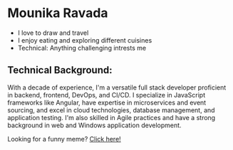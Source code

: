 # Mounika Ravada

- I love to draw and travel
- I enjoy eating and exploring different cuisines
- Technical: Anything challenging intrests me

## Technical Background:
With a decade of experience, I'm a versatile full stack developer proficient in backend, frontend, DevOps, and CI/CD. I specialize in JavaScript frameworks like Angular, have expertise in microservices and event sourcing, and excel in cloud technologies, database management, and application testing. I'm also skilled in Agile practices and have a strong background in web and Windows application development.


Looking for a funny meme? [Click here!](https://assets-global.website-files.com/5f3c19f18169b62a0d0bf387/60d33bf456d81ff850d41d2e_91ZWM5Ez2aBXw3zcOIgPLP7XnuFW_exwhPzdToPa_AsEcV0Pw837S_kUbYpfpCUAZCLUSZ0_rdV_dUaZRLyz-wOKOMyEi7IaVDvU-tzmpbaUDKY9TNY5GexvJ9ei2R-LTqpfaaQD.png)
